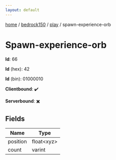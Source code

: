 ```yaml
---
layout: default
---
```


[home](/)  /  [bedrock150](/protocol/bedrock150)  /  [play](/protocol/bedrock150/play)  /  spawn-experience-orb

# Spawn-experience-orb

**Id**: 66

**Id** (hex): 42

**Id** (bin): 01000010

**Clientbound**: ✔️

**Serverbound**: ✖️

## Fields

Name | Type
---|---
position | float&lt;xyz&gt;
count | varint

